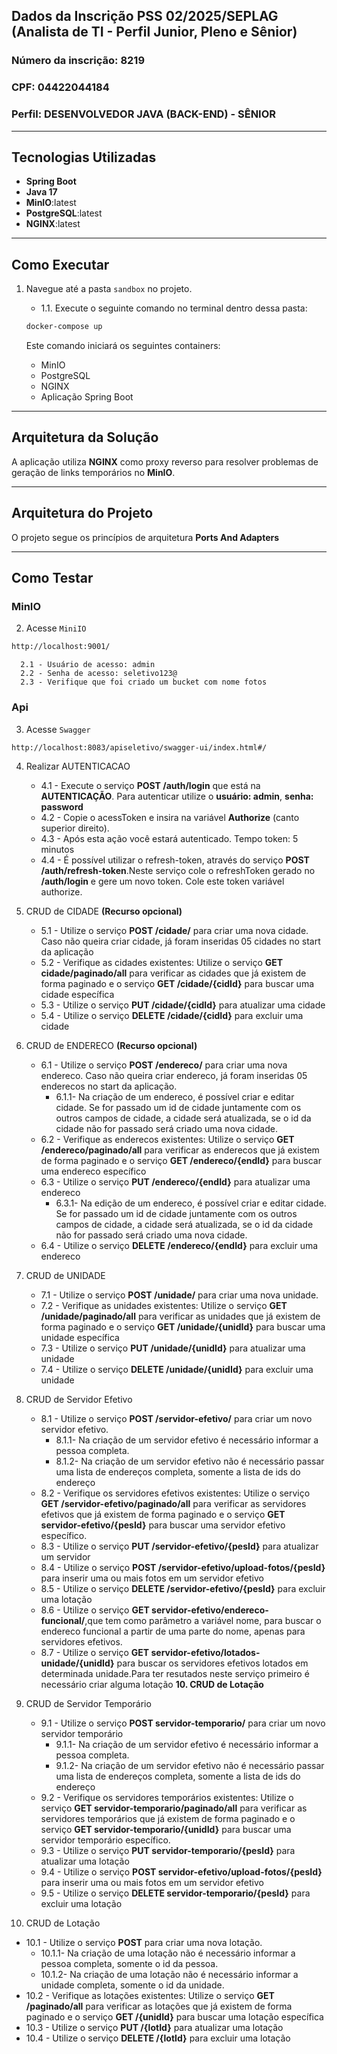 ## Dados da Inscrição PSS 02/2025/SEPLAG (Analista de TI - Perfil Junior, Pleno e Sênior)

### Número da inscrição: 8219
### CPF: 04422044184
### Perfil: DESENVOLVEDOR JAVA (BACK-END) - SÊNIOR
---

## Tecnologias Utilizadas

- **Spring Boot**
- **Java 17**
- **MinIO**:latest
- **PostgreSQL**:latest
- **NGINX**:latest

---

## Como Executar

1. Navegue até a pasta `sandbox` no projeto.
   - 1.1. Execute o seguinte comando no terminal dentro dessa pasta:

   ```bash
   docker-compose up
   ```

   Este comando iniciará os seguintes containers:
   - MinIO
   - PostgreSQL
   - NGINX
   - Aplicação Spring Boot

---

## Arquitetura da Solução

A aplicação utiliza **NGINX** como proxy reverso para resolver problemas de geração de links temporários no **MinIO**. 

---

## Arquitetura do Projeto

O projeto segue os princípios de arquitetura **Ports And Adapters**


---
## Como Testar

### MinIO
2. Acesse   `MiniIO `
```bash
http://localhost:9001/
```
      2.1 - Usuário de acesso: admin
      2.2 - Senha de acesso: seletivo123@
      2.3 - Verifique que foi criado um bucket com nome fotos
### Api

3. Acesse  `Swagger `

```shellscript
http://localhost:8083/apiseletivo/swagger-ui/index.html#/
```
4. Realizar AUTENTICACAO
   - 4.1 - Execute o serviço **POST /auth/login** que está na **AUTENTICAÇÃO**. Para autenticar utilize o **usuário: admin**, **senha: password**
   - 4.2 - Copie o acessToken e insira na variável **Authorize** (canto superior direito).
   - 4.3 - Após esta ação você estará autenticado. Tempo token: 5 minutos
   - 4.4 - É possível utilizar o refresh-token, através do serviço **POST /auth/refresh-token**.Neste serviço cole o refreshToken gerado no **/auth/login** e gere um novo token. Cole este token variável authorize.
   
5. CRUD de CIDADE **(Recurso opcional)**
   - 5.1 - Utilize o serviço **POST /cidade/** para criar uma nova cidade. Caso não queira criar cidade, já foram inseridas 05 cidades no start da aplicação
   - 5.2 - Verifique as cidades existentes: Utilize o serviço **GET cidade/paginado/all** para verificar as cidades que já existem de forma paginado e o serviço **GET /cidade/{cidId}** para buscar uma cidade específica
   - 5.3 - Utilize o serviço **PUT /cidade/{cidId}** para atualizar uma cidade
   - 5.4 - Utilize o serviço **DELETE /cidade/{cidId}** para excluir uma cidade
   
6. CRUD de ENDERECO **(Recurso opcional)**
   - 6.1 - Utilize o serviço **POST /endereco/** para criar uma nova endereco. Caso não queira criar endereco, já foram inseridas 05 enderecos no start da aplicação.
        - 6.1.1- Na criação de um endereco, é possível criar e editar cidade. Se for passado um id de cidade juntamente com os outros campos de cidade, a cidade será atualizada, se o id da cidade não for passado será criado uma nova cidade.
   - 6.2 - Verifique as enderecos existentes: Utilize o serviço **GET /endereco/paginado/all** para verificar as enderecos que já existem de forma paginado e o serviço **GET /endereco/{endId}** para buscar uma endereco específico
   - 6.3 - Utilize o serviço **PUT /endereco/{endId}** para atualizar uma endereco
        - 6.3.1- Na edição de um endereco, é possível criar e editar cidade. Se for passado um id de cidade juntamente com os outros campos de cidade, a cidade será atualizada, se o id da cidade não for passado será criado uma nova cidade.
   - 6.4 - Utilize o serviço **DELETE /endereco/{endId}** para excluir uma endereco
   

7. CRUD de UNIDADE
   - 7.1 - Utilize o serviço **POST /unidade/** para criar uma nova unidade.
   - 7.2 - Verifique as unidades existentes: Utilize o serviço **GET /unidade/paginado/all** para verificar as unidades que já existem de forma paginado e o serviço **GET /unidade/{unidId}** para buscar uma unidade específica
   - 7.3 - Utilize o serviço **PUT /unidade/{unidId}** para atualizar uma unidade
   - 7.4 - Utilize o serviço **DELETE /unidade/{unidId}** para excluir uma unidade
     
8. CRUD de Servidor Efetivo
   - 8.1 - Utilize o serviço **POST /servidor-efetivo/** para criar um novo servidor efetivo.
        - 8.1.1- Na criação de um servidor efetivo é necessário informar a pessoa completa.
        - 8.1.2- Na criação de um servidor efetivo não é necessário passar uma lista de endereços completa, somente a lista de ids do endereço
   - 8.2 - Verifique os servidores efetivos existentes: Utilize o serviço **GET /servidor-efetivo/paginado/all** para verificar as servidores efetivos que já existem de forma paginado e o serviço **GET servidor-efetivo/{pesId}** para buscar uma servidor efetivo específico.
   - 8.3 - Utilize o serviço **PUT /servidor-efetivo/{pesId}** para atualizar um servidor
   - 8.4 - Utilize o serviço **POST /servidor-efetivo/upload-fotos/{pesId}** para inserir uma ou mais fotos em um servidor efetivo
   - 8.5 - Utilize o serviço **DELETE /servidor-efetivo/{pesId}** para excluir uma lotação
   - 8.6 - Utilize o serviço **GET servidor-efetivo/endereco-funcional/**,que tem como parâmetro a variável nome, para buscar o endereco funcional a partir de uma parte do nome, apenas para servidores efetivos.
   - 8.7 - Utilize o serviço **GET servidor-efetivo/lotados-unidade/{unidId}** para buscar os servidores efetivos lotados em determinada unidade.Para ter resutados neste serviço primeiro é necessário criar alguma lotação **10. CRUD de Lotação**
  
9. CRUD de Servidor Temporário
   - 9.1 - Utilize o serviço **POST servidor-temporario/** para criar um novo servidor temporário
        - 9.1.1- Na criação de um servidor efetivo é necessário informar a pessoa completa.
        - 9.1.2- Na criação de um servidor efetivo não é necessário passar uma lista de endereços completa, somente a lista de ids do endereço
   - 9.2 - Verifique os servidores temporários existentes: Utilize o serviço **GET servidor-temporario/paginado/all** para verificar as servidores temporários que já existem de forma paginado e o serviço **GET servidor-temporario/{unidId}** para buscar uma servidor temporário específico.
   - 9.3 - Utilize o serviço **PUT servidor-temporario/{pesId}** para atualizar uma lotação
   - 9.4 - Utilize o serviço **POST servidor-efetivo/upload-fotos/{pesId}** para inserir uma ou mais fotos em um servidor efetivo
   - 9.5 -  Utilize o serviço **DELETE servidor-temporario/{pesId}** para excluir uma lotação
     
10. CRUD de Lotação
   - 10.1 - Utilize o serviço **POST** para criar uma nova lotação.
        - 10.1.1- Na criação de uma lotação não é necessário informar a pessoa completa, somente o id da pessoa.
        - 10.1.2- Na criação de uma lotação não é necessário informar a unidade completa, somente o id da unidade.
   - 10.2 - Verifique as lotações existentes: Utilize o serviço **GET /paginado/all** para verificar as lotações que já existem de forma paginado e o serviço **GET /{unidId}** para buscar uma lotação específica
   - 10.3 - Utilize o serviço **PUT /{lotId}** para atualizar uma lotação
   - 10.4 - Utilize o serviço **DELETE /{lotId}** para excluir uma lotação



